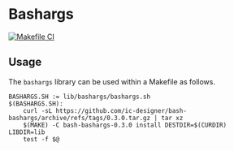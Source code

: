 # Bashargs

[![Makefile CI](https://github.com/ic-designer/bash-bashargs/actions/workflows/makefile.yml/badge.svg?branch=main)](https://github.com/ic-designer/bash-bashargs/actions/workflows/makefile.yml)

## Usage

The `bashargs` library can be used within a Makefile as follows.

```make
BASHARGS.SH := lib/bashargs/bashargs.sh
$(BASHARGS.SH):
	curl -sL https://github.com/ic-designer/bash-bashargs/archive/refs/tags/0.3.0.tar.gz | tar xz
	$(MAKE) -C bash-bashargs-0.3.0 install DESTDIR=$(CURDIR) LIBDIR=lib
	test -f $@
```
